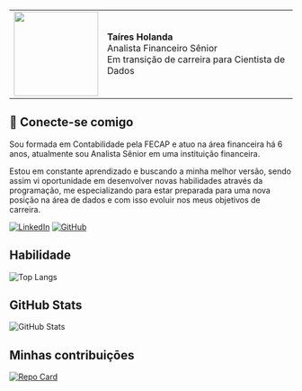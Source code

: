 

<br>
<table>
  <tr>
    <td>
      <img width="150px" align="center" src="https://media.licdn.com/dms/image/C4E03AQELB-ZHJIZumw/profile-displayphoto-shrink_200_200/0/1660094063504?e=2147483647&v=beta&t=YXfu8mCZvYI6616FPmqFkW6kuR048TCXu9BHUIUH1Ko"/>
    </td>
    <td align="left">
      <div>
        <b>Taíres Holanda</b>
      </div>
      Analista Financeiro Sênior 
      <div> 
      Em transição de carreira para Cientista de Dados
      <br>
    </td>
  </tr>
</table>



## 🔗 Conecte-se comigo

Sou formada em Contabilidade pela FECAP e atuo na área financeira há 6 anos, atualmente sou Analista Sênior em uma instituição financeira. 

Estou em constante aprendizado e buscando a minha melhor versão, sendo assim vi oportunidade em desenvolver novas habilidades através da programação, me especializando para estar preparada para uma nova posição na área de dados e com isso evoluir nos meus objetivos de carreira.



[![LinkedIn](https://img.shields.io/badge/LinkedIn-0077B5?style=for-the-badge&logo=linkedin&logoColor=white)](https://www.linkedin.com/in/taires-sousa/)
[![GitHub](https://img.shields.io/badge/GitHub-000?style=for-the-badge&logo=github&logoColor=30A3DC)](https://github.com/htaires/)



## Habilidade
![Top Langs](https://github-readme-stats-git-masterrstaa-rickstaa.vercel.app/api/top-langs/?username=htaires&layout=compact&bg_color=000&border_color=30A3DC&title_color=E94D5F&text_color=FFF)

## GitHub Stats

![GitHub Stats](https://github-readme-stats.vercel.app/api?username=Htaires&theme=transparent&bg_color=000&border_color=30A3DC&show_icons=true&icon_color=30A3DC&title_color=E94D5F&text_color=FFF)




## Minhas contribuiçōes
[![Repo Card](https://github-readme-stats.vercel.app/api/pin/?username=htaires&repo=dio-lab-open-source&bg_color=000&border_color=30A3DC&show_icons=true&icon_color=30A3DC&title_color=E94D5F&text_color=FFF)](https://github.com/htaires/dio-lab-open-source)



              
